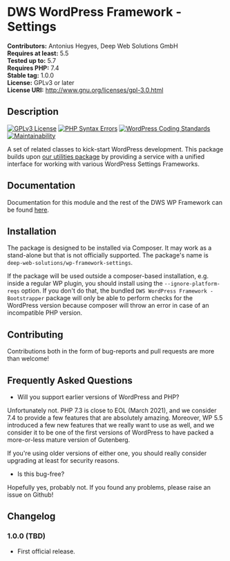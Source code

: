 # DWS WordPress Framework - Settings

**Contributors:** Antonius Hegyes, Deep Web Solutions GmbH  
**Requires at least:** 5.5  
**Tested up to:** 5.7  
**Requires PHP:** 7.4  
**Stable tag:** 1.0.0  
**License:** GPLv3 or later  
**License URI:** http://www.gnu.org/licenses/gpl-3.0.html  


## Description 

[![GPLv3 License](https://img.shields.io/badge/License-GPL%20v3-yellow.svg)](https://opensource.org/licenses/)
[![PHP Syntax Errors](https://github.com/deep-web-solutions/wordpress-framework-settings/actions/workflows/php-syntax-errors.yml/badge.svg)](https://github.com/deep-web-solutions/wordpress-framework-settings/actions/workflows/php-syntax-errors.yml)
[![WordPress Coding Standards](https://github.com/deep-web-solutions/wordpress-framework-settings/actions/workflows/wordpress-coding-standards.yml/badge.svg)](https://github.com/deep-web-solutions/wordpress-framework-settings/actions/workflows/wordpress-coding-standards.yml)
[![Maintainability](https://api.codeclimate.com/v1/badges/f671cc1cc2e69dff9726/maintainability)](https://codeclimate.com/github/deep-web-solutions/wordpress-framework-settings/maintainability)

A set of related classes to kick-start WordPress development. This package builds upon [our utilities package](https://github.com/deep-web-solutions/wordpress-framework-utilities)
by providing a service with a unified interface for working with various WordPress Settings Frameworks.


## Documentation

Documentation for this module and the rest of the DWS WP Framework can be found [here](https://framework.deep-web-solutions.com/settings-module/motivation-and-how-to-use).


## Installation

The package is designed to be installed via Composer. It may work as a stand-alone but that is not officially supported.
The package's name is `deep-web-solutions/wp-framework-settings`.

If the package will be used outside a composer-based installation, e.g. inside a regular WP plugin, you should install
using the `--ignore-platform-reqs` option. If you don't do that, the bundled `DWS WordPress Framework - Bootstrapper` package
will only be able to perform checks for the WordPress version because composer will throw an error in case of an incompatible PHP version.


## Contributing 

Contributions both in the form of bug-reports and pull requests are more than welcome!


## Frequently Asked Questions 

- Will you support earlier versions of WordPress and PHP?

Unfortunately not. PHP 7.3 is close to EOL (March 2021), and we consider 7.4 to provide a few features that are absolutely amazing.
Moreover, WP 5.5 introduced a few new features that we really want to use as well, and we consider it to be one of the first versions
of WordPress to have packed a more-or-less mature version of Gutenberg.

If you're using older versions of either one, you should really consider upgrading at least for security reasons.

- Is this bug-free?

Hopefully yes, probably not. If you found any problems, please raise an issue on Github!


## Changelog 

### 1.0.0 (TBD) 
* First official release.